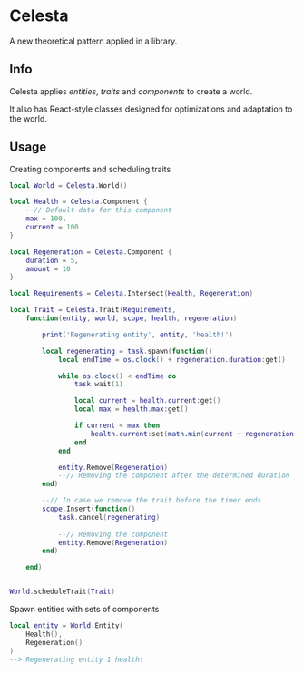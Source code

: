 # Celesta
A new theoretical pattern applied in a library.

## Info
Celesta applies *entities*, *traits* and *components* to create a world.

It also has React-style classes designed for optimizations and adaptation to the world.

## Usage
Creating components and scheduling traits

```lua
local World = Celesta.World()

local Health = Celesta.Component {
    --// Default data for this component
    max = 100,
    current = 100
}

local Regeneration = Celesta.Component {
    duration = 5,
    amount = 10
}

local Requirements = Celesta.Intersect(Health, Regeneration)

local Trait = Celesta.Trait(Requirements,
    function(entity, world, scope, health, regeneration)

        print('Regenerating entity', entity, 'health!')

        local regenerating = task.spawn(function()
            local endTime = os.clock() + regeneration.duration:get()

            while os.clock() < endTime do
                task.wait(1)

                local current = health.current:get()
                local max = health.max:get()

                if current < max then
                    health.current:set(math.min(current + regeneration.amount:get(), max))
                end
            end

            entity.Remove(Regeneration)
            --// Removing the component after the determined duration
        end)

        --// In case we remove the trait before the timer ends
        scope.Insert(function()
            task.cancel(regenerating)
            
            --// Removing the component
            entity.Remove(Regeneration)
        end)

    end)


World.scheduleTrait(Trait)
```

Spawn entities with sets of components

```lua
local entity = World.Entity(
    Health(),
    Regeneration()
)
--> Regenerating entity 1 health!
```